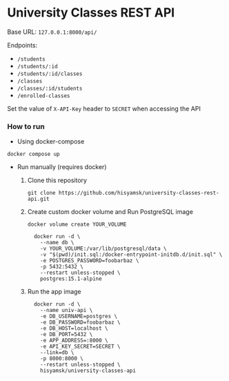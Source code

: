 # **University Classes REST API**

Base URL: `127.0.0.1:8000/api/`

Endpoints:
  - `/students`
  - `/students/:id`
  - `/students/:id/classes`
  - `/classes`
  - `/classes/:id/students`
  - `/enrolled-classes`

Set the value of ```X-API-Key``` header to `SECRET` when accessing the API

### **How to run**
- Using docker-compose
```
docker compose up
```
- Run manually (requires docker)
  1. Clone this repository

      ```
      git clone https://github.com/hisyamsk/university-classes-rest-api.git
      ```

  2. Create custom docker volume and Run PostgreSQL image 

      ```
      docker volume create YOUR_VOLUME
      ```

      ```
        docker run -d \
          --name db \
          -v YOUR_VOLUME:/var/lib/postgresql/data \
          -v "$(pwd)/init.sql:/docker-entrypoint-initdb.d/init.sql" \
          -e POSTGRES_PASSWORD=foobarbaz \
          -p 5432:5432 \
          --restart unless-stopped \
          postgres:15.1-alpine 
      ```

  3. Run the app image

      ```
        docker run -d \
          --name univ-api \
          -e DB_USERNAME=postgres \
          -e DB_PASSWORD=foobarbaz \
          -e DB_HOST=localhost \
          -e DB_PORT=5432 \
          -e APP_ADDRESS=:8000 \
          -e API_KEY_SECRET=SECRET \
          --link=db \
          -p 8000:8000 \
          --restart unless-stopped \
          hisyamsk/university-classes-api

      ```